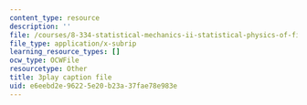 ```yaml
---
content_type: resource
description: ''
file: /courses/8-334-statistical-mechanics-ii-statistical-physics-of-fields-spring-2014/e6eebd2e96225e20b23a37fae78e983e_PGnLAx8e4Gk.vtt
file_type: application/x-subrip
learning_resource_types: []
ocw_type: OCWFile
resourcetype: Other
title: 3play caption file
uid: e6eebd2e-9622-5e20-b23a-37fae78e983e
---
```

